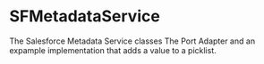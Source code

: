 # SFMetadataService
The Salesforce Metadata Service classes
The Port Adapter and an expample implementation that adds a value to a picklist.
